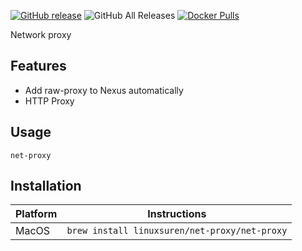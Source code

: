 [![GitHub release](https://img.shields.io/github/release/linuxsuren/net-proxy.svg?label=release)](https://github.com/linuxsuren/net-proxy/releases/latest)
![GitHub All Releases](https://img.shields.io/github/downloads/linuxsuren/net-proxy/total)
[![Docker Pulls](https://img.shields.io/docker/pulls/linuxsuren/net-proxy.svg)](https://hub.docker.com/r/linuxsuren/net-proxy/tags)

Network proxy

## Features
* Add raw-proxy to Nexus automatically
* HTTP Proxy

## Usage
`net-proxy`

## Installation
| Platform | Instructions |
|---|---|
| MacOS | `brew install linuxsuren/net-proxy/net-proxy` |
